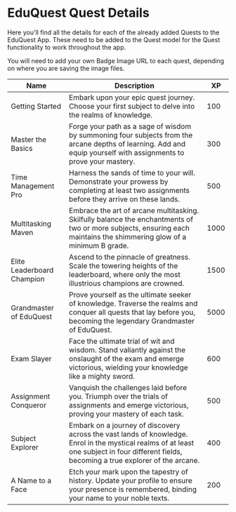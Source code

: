 # EduQuest Quest Details

Here you'll find all the details for each of the already added Quests to the EduQuest App. These need to be added to the Quest model for the Quest functionality to work throughout the app.

You will need to add your own Badge Image URL to each quest, depending on where you are saving the image files.

| Name                       | Description                                                                                                                                                                                 | XP   |
| -------------------------- | ------------------------------------------------------------------------------------------------------------------------------------------------------------------------------------------- | ---- |
| Getting Started            | Embark upon your epic quest journey. Choose your first subject to delve into the realms of knowledge.                                                                                       | 100  |
| Master the Basics          | Forge your path as a sage of wisdom by summoning four subjects from the arcane depths of learning. Add and equip yourself with assignments to prove your mastery.                           | 300  |
| Time Management Pro        | Harness the sands of time to your will. Demonstrate your prowess by completing at least two assignments before they arrive on these lands.                                                  | 500  |
| Multitasking Maven         | Embrace the art of arcane multitasking. Skilfully balance the enchantments of two or more subjects, ensuring each maintains the shimmering glow of a minimum B grade.                       | 1000 |
| Elite Leaderboard Champion | Ascend to the pinnacle of greatness. Scale the towering heights of the leaderboard, where only the most illustrious champions are crowned.                                                  | 1500 |
| Grandmaster of EduQuest    | Prove yourself as the ultimate seeker of knowledge. Traverse the realms and conquer all quests that lay before you, becoming the legendary Grandmaster of EduQuest.                         | 5000 |
| Exam Slayer                | Face the ultimate trial of wit and wisdom. Stand valiantly against the onslaught of the exam and emerge victorious, wielding your knowledge like a mighty sword.                            | 600  |
| Assignment Conqueror       | Vanquish the challenges laid before you. Triumph over the trials of assignments and emerge victorious, proving your mastery of each task.                                                   | 500  |
| Subject Explorer           | Embark on a journey of discovery across the vast lands of knowledge. Enrol in the mystical realms of at least one subject in four different fields, becoming a true explorer of the arcane. | 400  |
| A Name to a Face           | Etch your mark upon the tapestry of history. Update your profile to ensure your presence is remembered, binding your name to your noble texts.                                              | 200  |
